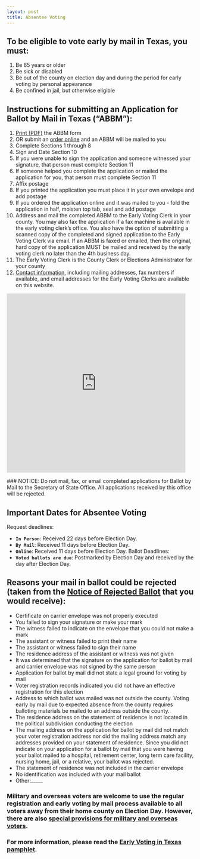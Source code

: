 ```yaml
---
layout: post
title: Absentee Voting
---
```


## To be eligible to vote early by mail in Texas, you must: 
1. Be 65 years or older
2. Be sick or disabled
3. Be out of the county on election day and during the period for early voting by personal appearance
4. Be confined in jail, but otherwise eligible

## Instructions for submitting an Application for Ballot by Mail in Texas (“ABBM”):
1. [Print (PDF)](https://webservices.sos.state.tx.us/forms/5-15f.pdf) the ABBM form
2. OR submit an [order online](https://bbm.sos.state.tx.us/bbm.asp) and an ABBM will be mailed to you
3. Complete Sections 1 through 8
4. Sign and Date Section 10
5. If you were unable to sign the application and someone witnessed your signature, that person must complete Section 11
6. If someone helped you complete the application or mailed the application for you, that person must complete Section 11
7. Affix postage
  1. If you printed the application you must place it in your own envelope and add postage
  2. If you ordered the application online and it was mailed to you - fold the application in half, moisten top tab, seal and add postage
8. Address and mail the completed ABBM to the Early Voting Clerk in your county. You may also fax the application if a fax machine is available in the early voting clerk’s office.  You also have the option of submitting a scanned copy of the completed and signed application to the Early Voting Clerk via email. If an ABBM is faxed or emailed, then the original, hard copy of the application MUST be mailed and received by the early voting clerk no later than the 4th business day.
  1. The Early Voting Clerk is the County Clerk or Elections Administrator for your county
  2. [Contact information](https://www.sos.state.tx.us/elections/voter/county.shtml), including mailing addresses, fax numbers if available, and email addresses for the Early Voting Clerks are available on this website.

<iframe src="https://giphy.com/embed/4QMcpaQXZOEshaUVsj" width="480" height="480" frameBorder="0" class="giphy-embed" allowFullScreen></iframe><p><a href="https://giphy.com/gifs/loharris-vote-loharrisvote-4QMcpaQXZOEshaUVsj"></a></p>
### NOTICE: Do not mail, fax, or email completed applications for Ballot by Mail to the Secretary of State Office. All applications received by this office will be rejected. 

## Important Dates for Absentee Voting
Request deadlines: 
* **`In Person`**: Received 22 days before Election Day.
* **`By Mail`**: Received 11 days before Election Day.
* **`Online`**: Received 11 days before Election Day.
Ballot Deadlines: 
* **`Voted ballots are due`**: Postmarked by Election Day and received by the day after Election Day. 

## Reasons your mail in ballot could be rejected (taken from the [Notice of Rejected Ballot](https://www.sos.state.tx.us/elections/forms/pol-sub/5-42f.pdf) that you would receive):
* Certificate on carrier envelope was not properly executed
* You failed to sign your signature or make your mark
* The witness failed to indicate on the envelope that you could not make a mark
* The assistant or witness failed to print their name
* The assistant or witness failed to sign their name
* The residence address of the assistant or witness was not given
* It was determined that the signature on the application for ballot by mail and carrier envelope was not signed by the same person
* Application for ballot by mail did not state a legal ground for voting by mail
* Voter registration records indicated you did not have an effective registration for this election
* Address to which ballot was mailed was not outside the county. Voting early by mail due to expected absence from the county requires balloting materials be mailed to an address outside the county. 
* The residence address on the statement of residence is not located in the political subdivision conducting the election
* The mailing address on the application for ballot by mail did not match your voter registration address nor did the mailing address match any addresses provided on your statement of residence. Since you did not indicate on your application for a ballot by mail that you were having your ballot mailed to a hospital, retirement center, long term care facility, nursing home, jail, or a relative, your ballot was rejected. 
* The statement of residence was not included in the carrier envelope
* No identification was included with your mail ballot
* Other:_____

### Military and overseas voters are welcome to use the regular registration and early voting by mail process available to all voters away from their home county on Election Day. However, there are also [special provisions for military and overseas voters](https://www.votetexas.gov/military-overseas-voters/index.html).

### For more information, please read the [Early Voting in Texas pamphlet](https://www.votetexas.gov/voting/when.html#early-voting).
